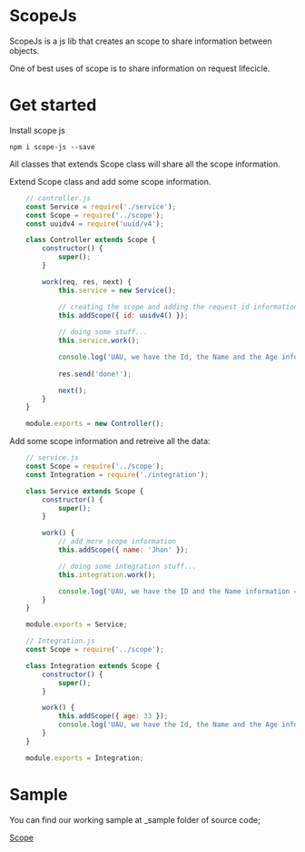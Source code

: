 # ScopeJs

ScopeJs is a js lib that creates an scope to share information between objects.

One of best uses of scope is to share information on request lifecicle.

# Get started

Install scope js

`npm i scope-js --save`

All classes that extends Scope class will share all the scope information.

Extend Scope class and add some scope information. 

```javascript
    // controller.js
    const Service = require('./service');
    const Scope = require('../scope');
    const uuidv4 = require('uuid/v4');

    class Controller extends Scope {
        constructor() {
            super();
        }

        work(req, res, next) {
            this.service = new Service();

            // creating the scope and adding the request id information
            this.addScope({ id: uuidv4() });
            
            // doing some stuff...
            this.service.work();

            console.log('UAU, we have the Id, the Name and the Age information =>', JSON.stringify(this.scope));
            
            res.send('done!');

            next();
        }
    }

    module.exports = new Controller();
```

Add some scope information and retreive all the data:

```javascript
    // service.js
    const Scope = require('../scope');
    const Integration = require('./integration');

    class Service extends Scope {
        constructor() {
            super();
        }

        work() {        
            // add more scope information
            this.addScope({ name: 'Jhon' });

            // doing some integration stuff...
            this.integration.work();

            console.log('UAU, we have the ID and the Name information =>', JSON.stringify(this.scope));
        }
    }

    module.exports = Service;
```

```javascript
    // Integration.js
    const Scope = require('../scope');

    class Integration extends Scope {
        constructor() {
            super();
        }

        work() {           
            this.addScope({ age: 33 });
            console.log('UAU, we have the Id, the Name and the Age information =>', JSON.stringify(this.scope));
        }
    }

    module.exports = Integration;
```

# Sample

You can find our working sample at _sample folder of source code;

[Scope](https://github.com/diogolmenezes/scope/blob/master/_sample/sample.png)